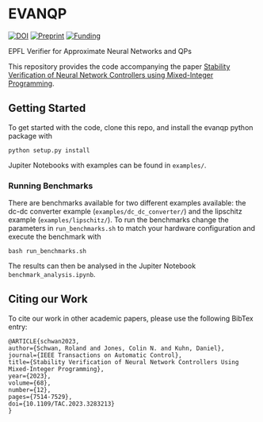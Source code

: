# EVANQP

[![DOI](https://img.shields.io/badge/DOI-10.1109/TAC.2023.3283213-green.svg)](https://doi.org/10.1109/TAC.2023.3283213) [![Preprint](https://img.shields.io/badge/Preprint-arXiv-blue.svg)](https://arxiv.org/abs/2206.13374) [![Funding](https://img.shields.io/badge/Grant-NCCR%20Automation%20(51NF40180545)-90e3dc.svg)](https://nccr-automation.ch/)

EPFL Verifier for Approximate Neural Networks and QPs

This repository provides the code accompanying the paper [Stability Verification of Neural Network Controllers using Mixed-Integer Programming](https://arxiv.org/abs/2206.13374).

## Getting Started

To get started with the code, clone this repo, and install the evanqp python package with
```
python setup.py install
```
Jupiter Notebooks with examples can be found in `examples/`.

### Running Benchmarks

There are benchmarks available for two different examples available: the dc-dc converter example (`examples/dc_dc_converter/`) and the lipschitz example (`examples/lipschitz/`). To run the benchmarks change the parameters in `run_benchmarks.sh` to match your hardware configuration and execute the benchmark with
```
bash run_benchmarks.sh
```
The results can then be analysed in the Jupiter Notebook `benchmark_analysis.ipynb`.

## Citing our Work

To cite our work in other academic papers, please use the following BibTex entry:
```
@ARTICLE{schwan2023,
author={Schwan, Roland and Jones, Colin N. and Kuhn, Daniel},
journal={IEEE Transactions on Automatic Control}, 
title={Stability Verification of Neural Network Controllers Using Mixed-Integer Programming}, 
year={2023},
volume={68},
number={12},
pages={7514-7529},
doi={10.1109/TAC.2023.3283213}
}
```
